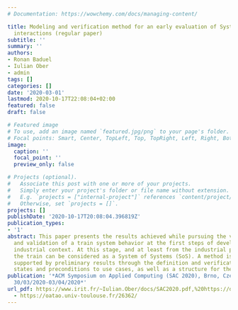 ```yaml
---
# Documentation: https://wowchemy.com/docs/managing-content/

title: Modeling and verification method for an early evaluation of Systems of Systems
  interactions (regular paper)
subtitle: ''
summary: ''
authors:
- Ronan Baduel
- Iulian Ober
- admin
tags: []
categories: []
date: '2020-03-01'
lastmod: 2020-10-17T22:08:04+02:00
featured: false
draft: false

# Featured image
# To use, add an image named `featured.jpg/png` to your page's folder.
# Focal points: Smart, Center, TopLeft, Top, TopRight, Left, Right, BottomLeft, Bottom, BottomRight.
image:
  caption: ''
  focal_point: ''
  preview_only: false

# Projects (optional).
#   Associate this post with one or more of your projects.
#   Simply enter your project's folder or file name without extension.
#   E.g. `projects = ["internal-project"]` references `content/project/deep-learning/index.md`.
#   Otherwise, set `projects = []`.
projects: []
publishDate: '2020-10-17T20:08:04.396819Z'
publication_types:
- '1'
abstract: This paper presents the results achieved while pursuing the verification
  and validation of a train system behavior at the first steps of development in an
  industrial context. At this stage, and at least from the industrial point of view,
  the train can be considered as a System of Systems (SoS). A method is proposed,
  supported by preliminary results through the definition and verification of constrained
  states and preconditions to use cases, as well as a structure for the behavior.
publication: '*ACM Symposium on Applied Computing (SAC 2020), Brno, Czech Republic,
  30/03/2020-03/04/2020*'
url_pdf: https://www.irit.fr/~Iulian.Ober/docs/SAC2020.pdf,%20https://doi.org/10.1145/3341105.3373944
  - https://oatao.univ-toulouse.fr/26362/
---
```

